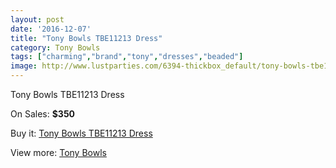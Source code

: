 ```yaml
---
layout: post
date: '2016-12-07'
title: "Tony Bowls TBE11213 Dress"
category: Tony Bowls
tags: ["charming","brand","tony","dresses","beaded"]
image: http://www.lustparties.com/6394-thickbox_default/tony-bowls-tbe11213-dress.jpg
---
```

Tony Bowls TBE11213 Dress

On Sales: **$350**
<a href="https://www.lustparties.com/en/tony-bowls/2211-tony-bowls-tbe11213-dress.html"><amp-img layout="responsive" width="600" height="600" src="//www.lustparties.com/6394-thickbox_default/tony-bowls-tbe11213-dress.jpg" alt="Tony Bowls TBE11213 Dress 0" /></a>
<a href="https://www.lustparties.com/en/tony-bowls/2211-tony-bowls-tbe11213-dress.html"><amp-img layout="responsive" width="600" height="600" src="//www.lustparties.com/6395-thickbox_default/tony-bowls-tbe11213-dress.jpg" alt="Tony Bowls TBE11213 Dress 1" /></a>
<a href="https://www.lustparties.com/en/tony-bowls/2211-tony-bowls-tbe11213-dress.html"><amp-img layout="responsive" width="600" height="600" src="//www.lustparties.com/6396-thickbox_default/tony-bowls-tbe11213-dress.jpg" alt="Tony Bowls TBE11213 Dress 2" /></a>

Buy it: [Tony Bowls TBE11213 Dress](https://www.lustparties.com/en/tony-bowls/2211-tony-bowls-tbe11213-dress.html "Tony Bowls TBE11213 Dress")

View more: [Tony Bowls](https://www.lustparties.com/en/5-tony-bowls "Tony Bowls")